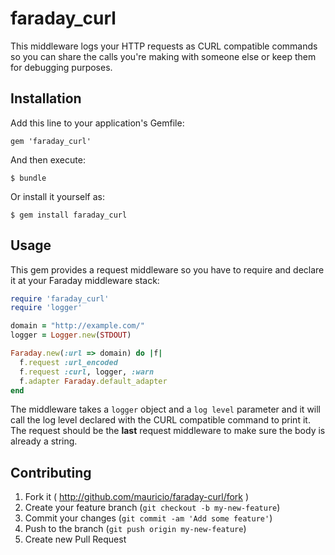 # faraday_curl

This middleware logs your HTTP requests as CURL compatible commands so you can share the calls you're making with someone else or keep them for debugging purposes.

## Installation

Add this line to your application's Gemfile:

    gem 'faraday_curl'

And then execute:

    $ bundle

Or install it yourself as:

    $ gem install faraday_curl

## Usage

This gem provides a request middleware so you have to require and declare it at your Faraday middleware stack:

```ruby
require 'faraday_curl'
require 'logger'

domain = "http://example.com/"
logger = Logger.new(STDOUT)

Faraday.new(:url => domain) do |f|
  f.request :url_encoded  
  f.request :curl, logger, :warn
  f.adapter Faraday.default_adapter
end
```

The middleware takes a `logger` object and a `log level` parameter and it will call the log level declared with the CURL compatible command to print it. The request should be the **last** request middleware to make sure the body is already a string.

## Contributing

1. Fork it ( http://github.com/mauricio/faraday-curl/fork )
2. Create your feature branch (`git checkout -b my-new-feature`)
3. Commit your changes (`git commit -am 'Add some feature'`)
4. Push to the branch (`git push origin my-new-feature`)
5. Create new Pull Request
